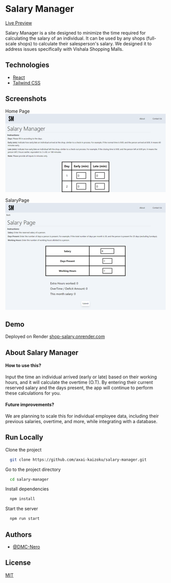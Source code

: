 
# Salary Manager 
[Live Preview](https://shop-salary.onrender.com/)

Salary Manager is a site designed to minimize the time required for calculating the salary of an individual. It can be used by any shops (full-scale shops) to calculate their salesperson's salary. We designed it to address issues specifically with Vishala Shopping Malls.

## Technologies

 - [React](https://react.dev/)
 - [Tailwind CSS](https://tailwindcss.com/)



## Screenshots

Home Page
![Home Page](/home-screen.png)

SalaryPage
![SalaryPage](/salary-page.png)

## Demo

Deployed on Render
[shop-salary.onrender.com](https://shop-salary.onrender.com/)


## About Salary Manager

#### How to use this?

Input the time an individual arrived (early or late) based on their working hours, and it will calculate the overtime (O.T). By entering their current reserved salary and the days present, the app will continue to perform these calculations for you.

#### Future improvements?

We are planning to scale this for individual employee data, including their previous salaries, overtime, and more, while integrating with a database.

## Run Locally

Clone the project

```bash
  git clone https://github.com/axai-kaizoku/salary-manager.git
```

Go to the project directory

```bash
  cd salary-manager
```

Install dependencies

```bash
  npm install
```

Start the server

```bash
  npm run start
```


## Authors

- [@DMC-Nero](https://www.github.com/DMC-Nero)


## License

[MIT](https://choosealicense.com/licenses/mit/)

